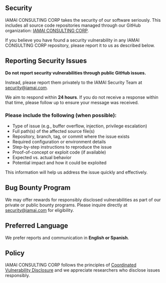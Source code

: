 <!-- BEGIN IAMAI SECURITY.MD BLOCK -->

## Security

IAMAI CONSULTING CORP takes the security of our software seriously. This includes all source code repositories managed through our GitHub organization: [IAMAI CONSULTING CORP](https://github.com/iamaisim).

If you believe you have found a security vulnerability in any IAMAI CONSULTING CORP repository, please report it to us as described below.

## Reporting Security Issues

**Do not report security vulnerabilities through public GitHub issues.**

Instead, please report them privately to the IAMAI Security Team at [security@iamai.com](mailto:security@iamai.com).

We aim to respond within **24 hours**. If you do not receive a response within that time, please follow up to ensure your message was received.

### Please include the following (when possible):

- Type of issue (e.g., buffer overflow, injection, privilege escalation)
- Full path(s) of the affected source file(s)
- Repository, branch, tag, or commit where the issue exists
- Required configuration or environment details
- Step-by-step instructions to reproduce the issue
- Proof-of-concept or exploit code (if available)
- Expected vs. actual behavior
- Potential impact and how it could be exploited

This information will help us address the issue quickly and effectively.

## Bug Bounty Program

We may offer rewards for responsibly disclosed vulnerabilities as part of our private or public bounty programs. Please inquire directly at [security@iamai.com](mailto:security@iamai.com) for eligibility.

## Preferred Language

We prefer reports and communication in **English or Spanish**.

## Policy

IAMAI CONSULTING CORP follows the principles of [Coordinated Vulnerability Disclosure](https://www.iso.org/standard/72311.html) and we appreciate researchers who disclose issues responsibly.

<!-- END IAMAI SECURITY.MD BLOCK -->
